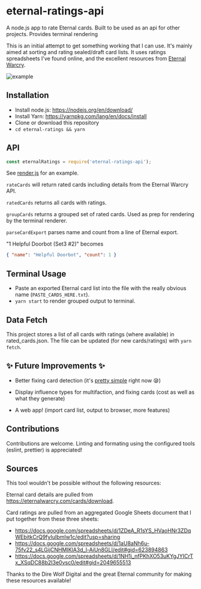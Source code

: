 # eternal-ratings-api

A node.js app to rate Eternal cards. Built to be used as an api for other projects. Provides terminal rendering

This is an initial attempt to get something working that I can use. It's mainly aimed at sorting and rating sealed/draft card lists. It uses ratings spreadsheets I've found online, and the excellent resources from [Eternal Warcry](https://eternalwarcry.com/cards/download).

![example](https://raw.githubusercontent.com/jakeorr/eternal-ratings/master/img/example.png)

## Installation

- Install node.js: https://nodejs.org/en/download/
- Install Yarn: https://yarnpkg.com/lang/en/docs/install
- Clone or download this repository
- `cd eternal-ratings && yarn`

## API

```js
const eternalRatings = require('eternal-ratings-api');
```

See [render.js](render.js) for an example.

`rateCards` will return rated cards including details from the Eternal Warcry API.

`ratedCards` returns all cards with ratings.

`groupCards` returns a grouped set of rated cards. Used as prep for rendering by the terminal renderer.

`parseCardExport` parses name and count from a line of Eternal export.

"1 Helpful Doorbot (Set3 #2)" becomes

```json
{ "name": "Helpful Doorbot", "count": 1 }
```

## Terminal Usage

- Paste an exported Eternal card list into the file with the really obvious name (`PASTE_CARDS_HERE.txt`).
- `yarn start` to render grouped output to terminal.

## Data Fetch

This project stores a list of all cards with ratings (where available) in rated_cards.json. The file can be updated (for new cards/ratings) with `yarn fetch`.

## :sparkles: Future Improvements :sparkles:

- Better fixing card detection (it's [pretty simple](https://github.com/jakeorr/eternal-ratings/blob/69e5186a47383d5d1f9cbde56f9192a48697c020/utils/card_groups.js#L19-L37) right now :sleepy:)

- Display influence types for multifaction, and fixing cards (cost as well as what they generate)

- A web app! (import card list, output to browser, more features)

## Contributions

Contributions are welcome. Linting and formating using the configured tools (eslint, prettier) is appreciated!

## Sources

This tool wouldn't be possible without the following resources:

Eternal card details are pulled from https://eternalwarcry.com/cards/download.

Card ratings are pulled from an aggregated Google Sheets document that I put together from these three sheets:

- https://docs.google.com/spreadsheets/d/1ZDeA_R1sYS_HVaoHNr3ZDqWEbitkCrQ9fyIuIbmIw1c/edit?usp=sharing
- https://docs.google.com/spreadsheets/d/1aU8aNh6u-75fv22_s4LGijCNHMIKlA3d_l-AiUn8GLI/edit#gid=623894863
- https://docs.google.com/spreadsheets/d/1NH1i_nfPKhXO53uKYgJYICrTx_XSqDC88b2I3e0vsc0/edit#gid=2049655513

Thanks to the Dire Wolf Digital and the great Eternal community for making these resources available!
